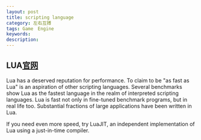 ```yaml
---
layout: post
title: scripting language
category: 左右互搏
tags: Game　Engine
keywords: 
description: 
---
```


## LUA[官网](http://www.lua.org/home.html)
Lua has a deserved reputation for performance. To claim to be "as fast as Lua" is an aspiration of other scripting languages. Several benchmarks show Lua as the fastest language in the realm of interpreted scripting languages. Lua is fast not only in fine-tuned benchmark programs, but in real life too. Substantial fractions of large applications have been written in Lua.

If you need even more speed, try LuaJIT, an independent implementation of Lua using a just-in-time compiler.
